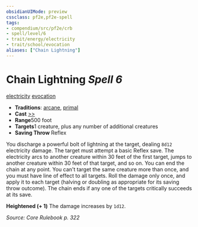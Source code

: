 ```yaml
---
obsidianUIMode: preview
cssclass: pf2e,pf2e-spell
tags:
- compendium/src/pf2e/crb
- spell/level/6
- trait/energy/electricity
- trait/school/evocation
aliases: ["Chain Lightning"]
---
```

# Chain Lightning *Spell 6*   
[electricity](electricity.md)  [evocation](evocation.md)  

- **Traditions**: [arcane](arcane.md), [primal](primal.md)
- **Cast** [>>](chapter-9-playing-the-game.md#Actions "Two-Action") 
- **Range**500 foot
- **Targets**1 creature, plus any number of additional creatures
- **Saving Throw** Reflex

You discharge a powerful bolt of lightning at the target, dealing `8d12` electricity damage. The target must attempt a basic Reflex save. The electricity arcs to another creature within 30 feet of the first target, jumps to another creature within 30 feet of that target, and so on. You can end the chain at any point. You can't target the same creature more than once, and you must have line of effect to all targets. Roll the damage only once, and apply it to each target (halving or doubling as appropriate for its saving throw outcome). The chain ends if any one of the targets critically succeeds at its save.

**Heightened (+ 1)** The damage increases by `1d12`.

*Source: Core Rulebook p. 322*